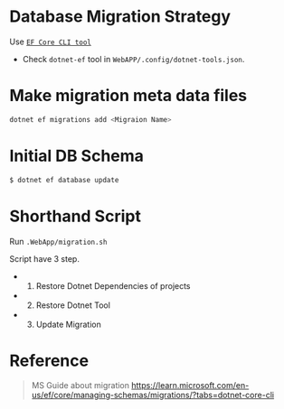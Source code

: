 # Database Migration Strategy

Use [`EF Core CLI tool`](https://learn.microsoft.com/en-us/ef/core/cli/dotnet)

- Check `dotnet-ef` tool in `WebAPP/.config/dotnet-tools.json`.

# Make migration meta data files

```bash
dotnet ef migrations add <Migraion Name>
```

# Initial DB Schema

```bash
$ dotnet ef database update
```

# Shorthand Script

Run `.WebApp/migration.sh`

Script have 3 step.

- 1. Restore Dotnet Dependencies of projects
- 2. Restore Dotnet Tool
- 3. Update Migration

# Reference

> MS Guide about migration
> https://learn.microsoft.com/en-us/ef/core/managing-schemas/migrations/?tabs=dotnet-core-cli

